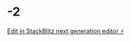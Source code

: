 # -2

[Edit in StackBlitz next generation editor ⚡️](https://stackblitz.com/~/github.com/emm135354/-2)